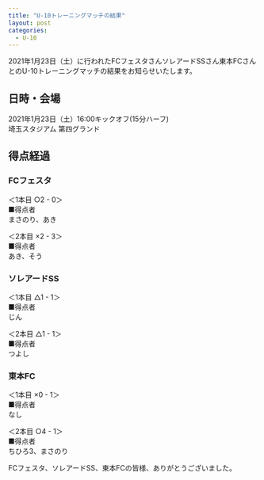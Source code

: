```yaml
---
title: "U-10トレーニングマッチの結果"
layout: post
categories:
  - U-10
---
```


2021年1月23日（土）に行われたFCフェスタさんソレアードSSさん東本FCさんとのU-10トレーニングマッチの結果をお知らせいたします。
## 日時・会場

2021年1月23日（土）16:00キックオフ(15分ハーフ)<br>
埼玉スタジアム 第四グランド

## 得点経過

### FCフェスタ

＜1本目 ○2 - 0＞<br>
■得点者<br>
まさのり、あき

＜2本目 ×2 - 3＞<br>
■得点者<br>
あき、そう

### ソレアードSS
＜1本目 △1 - 1＞<br>
■得点者<br>
じん

＜2本目 △1 - 1＞<br>
■得点者<br>
つよし

### 東本FC

＜1本目 ×0 - 1＞<br>
■得点者<br>
なし

＜2本目 ○4 - 1＞<br>
■得点者<br>
ちひろ3、まさのり

FCフェスタ、ソレアードSS、東本FCの皆様、ありがとうございました。
